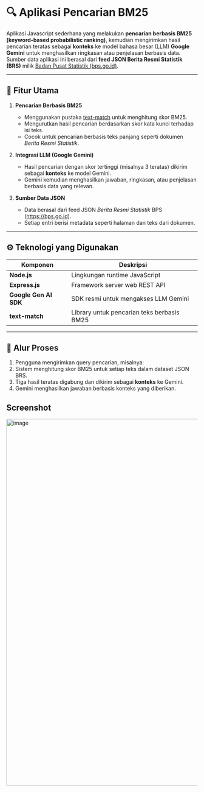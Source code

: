 # 🔍 Aplikasi Pencarian BM25

Aplikasi Javascript sederhana yang melakukan **pencarian berbasis BM25 (keyword-based probabilistic ranking)**, kemudian mengirimkan hasil pencarian teratas sebagai **konteks** ke model bahasa besar (LLM) **Google Gemini** untuk menghasilkan ringkasan atau penjelasan berbasis data.  
Sumber data aplikasi ini berasal dari **feed JSON Berita Resmi Statistik (BRS)** milik [Badan Pusat Statistik (bps.go.id)](https://bps.go.id).

---

## 🧩 Fitur Utama

1. **Pencarian Berbasis BM25**

   - Menggunakan pustaka [text-match](https://github.com/ariya/text-match/tree/main) untuk menghitung skor BM25.
   - Mengurutkan hasil pencarian berdasarkan skor kata kunci terhadap isi teks.
   - Cocok untuk pencarian berbasis teks panjang seperti dokumen _Berita Resmi Statistik_.

2. **Integrasi LLM (Google Gemini)**

   - Hasil pencarian dengan skor tertinggi (misalnya 3 teratas) dikirim sebagai **konteks** ke model Gemini.
   - Gemini kemudian menghasilkan jawaban, ringkasan, atau penjelasan berbasis data yang relevan.

3. **Sumber Data JSON**

   - Data berasal dari feed JSON _Berita Resmi Statistik_ BPS (https://bps.go.id).
   - Setiap entri berisi metadata seperti halaman dan teks dari dokumen.

---

## ⚙️ Teknologi yang Digunakan

| Komponen              | Deskripsi                                  |
| --------------------- | ------------------------------------------ |
| **Node.js**           | Lingkungan runtime JavaScript              |
| **Express.js**        | Framework server web REST API              |
| **Google Gen AI SDK** | SDK resmi untuk mengakses LLM Gemini       |
| **text-match**        | Library untuk pencarian teks berbasis BM25 |

---

## 🧠 Alur Proses

1. Pengguna mengirimkan query pencarian, misalnya:
2. Sistem menghitung skor BM25 untuk setiap teks dalam dataset JSON BRS.
3. Tiga hasil teratas digabung dan dikirim sebagai **konteks** ke Gemini.
4. Gemini menghasilkan jawaban berbasis konteks yang diberikan.

## Screenshot

<img width="1579" height="963" alt="image" src="https://github.com/user-attachments/assets/47e98276-c1a1-42bb-957e-6a85258aada9" />
